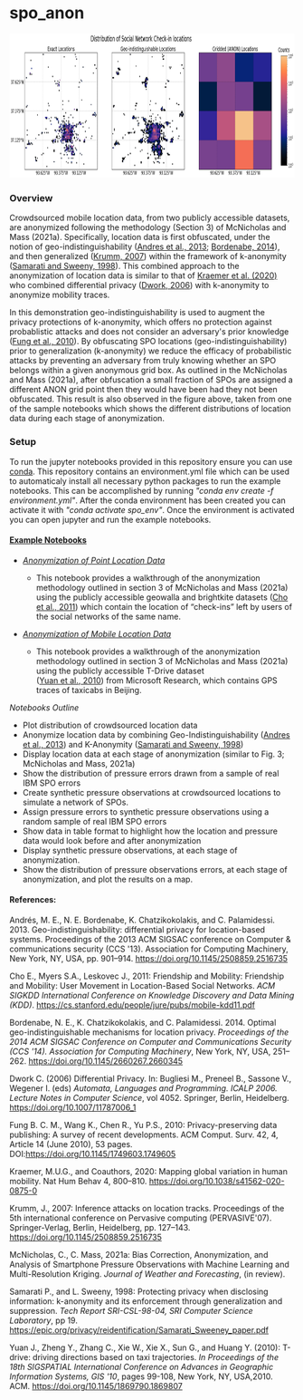 # spo_anon
<img width="1680" height="255" src="anon_example.png">

### Overview
Crowdsourced mobile location data, from two publicly accessible datasets, are anonymized following the methodology (Section 3) of McNicholas and Mass (2021a).
Specifically, location data is first obfuscated, under the notion of geo-indistinguishability ([Andres et al., 2013](https://doi.org/10.1145/2508859.2516735); [Bordenabe, 2014](https://doi.org/10.1145/2660267.2660345)), and then generalized ([Krumm, 2007](https://doi.org/10.1145/2508859.2516735)) within the framework of k-anonymity ([Samarati and Sweeny, 1998](https://epic.org/privacy/reidentification/Samarati_Sweeney_paper.pdf)). This combined approach to the anonymization of location data is similar to that of [Kraemer et al. (2020)](https://doi.org/10.1038/s41562-020-0875-0) who combined differential privacy ([Dwork, 2006](https://doi.org/10.1007/11787006_1)) with k-anonymity to anonymize mobility traces.

In this demonstration geo-indistinguishability is used to augment the privacy protections of k-anonymity, which offers no protection against probablistic attacks and does not consider an adversary's prior knowledge ([Fung et al., 2010](https://doi.org/10.1145/1749603.1749605)). By obfuscating SPO locations (geo-indistinguishability) prior to generalization (k-anonymity) we reduce the efficacy of probabilistic attacks by preventing an adversary from truly knowing whether an SPO belongs within a given anonymous grid box. As outlined in the McNicholas and Mass (2021a), after obfuscation a small fraction of SPOs are assigned a different ANON grid point then they would have been had they not been obfuscated. This result is also observed in the figure above, taken from one of the sample notebooks which shows the different distributions of location data during each stage of anonymization.

### Setup
To run the jupyter notebooks provided in this repository ensure you can use [conda](https://docs.conda.io/en/latest/). This repository contains an environment.yml file which can be used to automaticaly install all necessary python packages to run the example notebooks. This can be accomplished by running *"conda env create -f environment.yml"*. After the conda environment has been created you can activate it with *"conda activate spo_env"*. Once the environment is activated you can open jupyter and run the example notebooks.

#### [Example Notebooks](https://nbviewer.jupyter.org/github/cmac994/spo_anon/tree/master/example_notebooks/)

- [*Anonymization of Point Location Data*](https://nbviewer.jupyter.org/github/cmac994/spo_anon/blob/master/example_notebooks/SPO_Anonymization_Point_Data.ipynb)
   - This notebook provides a walkthrough of the anonymization methodology outlined in section 3 of McNicholas and Mass (2021a) using the publicly accessible geowalla and
   brightkite datasets ([Cho et al., 2011](https://cs.stanford.edu/people/jure/pubs/mobile-kdd11.pdf)) which contain the location of “check-ins” left by users of the social 
   networks of the same name.

- [*Anonymization of Mobile Location Data*](https://nbviewer.jupyter.org/github/cmac994/spo_anon/blob/master/example_notebooks/SPO_Anonymization_Mobile_Data.ipynb)
   - This notebook provides a walkthrough of the anonymization methodology outlined in section 3 of McNicholas and Mass (2021a) using the publicly accessible T-Drive dataset     
   ([Yuan et al., 2010](https://doi.org/10.1145/1869790.1869807)) from Microsoft Research, which contains GPS traces of taxicabs in Beijing. 
   
*Notebooks Outline*
  - Plot distribution of crowdsourced location data
  - Anonymize location data by combining Geo-Indistinguishability ([Andres et al., 2013](https://doi.org/10.1145/2508859.2516735)) and K-Anonymity ([Samarati and Sweeny, 1998](https://epic.org/privacy/reidentification/Samarati_Sweeney_paper.pdf))
  - Display location data at each stage of anonymization (similar to Fig. 3; McNicholas and Mass, 2021a)
  - Show the distribution of pressure errors drawn from a sample of real IBM SPO errors
  - Create synthetic pressure observations at crowdsourced locations to simulate a network of SPOs. 
  - Assign pressure errors to synthetic pressure observations using a random sample of real IBM SPO errors
  - Show data in table format to highlight how the location and pressure data would look before and after anonymization
  - Display synthetic pressure observations, at each stage of anonymization.
  - Show the distribution of pressure observations errors, at each stage of anonymization, and plot the results on a map.

#### References:

Andrés, M. E., N. E. Bordenabe, K. Chatzikokolakis, and C. Palamidessi. 2013. Geo-indistinguishability: differential privacy for location-based systems. Proceedings of the 2013 ACM SIGSAC conference on Computer & communications security (CCS '13). Association for Computing Machinery, New York, NY, USA, pp. 901–914. https://doi.org/10.1145/2508859.2516735

Cho E., Myers S.A., Leskovec J., 2011: Friendship and Mobility: Friendship and Mobility: User Movement in Location-Based Social Networks. *ACM SIGKDD International Conference on Knowledge Discovery and Data Mining (KDD)*. https://cs.stanford.edu/people/jure/pubs/mobile-kdd11.pdf

Bordenabe, N. E., K. Chatzikokolakis, and C. Palamidessi. 2014. Optimal geo-indistinguishable mechanisms for location privacy. *Proceedings of the 2014 ACM SIGSAC Conference on Computer and Communications Security (CCS '14). Association for Computing Machinery*, New York, NY, USA, 251–262. https://doi.org/10.1145/2660267.2660345

Dwork C. (2006) Differential Privacy. In: Bugliesi M., Preneel B., Sassone V., Wegener I. (eds) *Automata, Languages and Programming. ICALP 2006. Lecture Notes in Computer Science*, vol 4052. Springer, Berlin, Heidelberg. https://doi.org/10.1007/11787006_1

Fung B. C. M., Wang K., Chen R., Yu P.S., 2010: Privacy-preserving data publishing: A survey of recent developments. ACM Comput. Surv. 42, 4, Article 14 (June 2010), 53 pages. DOI:https://doi.org/10.1145/1749603.1749605

Kraemer, M.U.G., and Coauthors, 2020: Mapping global variation in human mobility. Nat Hum Behav 4, 800–810. https://doi.org/10.1038/s41562-020-0875-0

Krumm, J., 2007: Inference attacks on location tracks. Proceedings of the 5th international conference on Pervasive computing (PERVASIVE'07). Springer-Verlag, Berlin, Heidelberg, pp. 127–143. https://doi.org/10.1145/2508859.2516735

McNicholas, C., C. Mass, 2021a: Bias Correction, Anonymization, and Analysis of Smartphone Pressure Observations with Machine Learning and Multi-Resolution Kriging. *Journal of Weather and Forecasting*, (in review).

Samarati P., and L. Sweeny, 1998: Protecting privacy when disclosing information: k-anonymity and its enforcement through generalization and suppression. *Tech Report SRI-CSL-98-04, SRI Computer Science Laboratory*, pp 19. https://epic.org/privacy/reidentification/Samarati_Sweeney_paper.pdf

Yuan J., Zheng Y., Zhang C., Xie W., Xie X., Sun G., and Huang Y. (2010): T-drive: driving directions based on taxi trajectories. *In Proceedings of the 18th SIGSPATIAL International Conference on Advances in Geographic Information Systems, GIS '10*, pages 99-108, New York, NY, USA,2010. ACM. https://doi.org/10.1145/1869790.1869807
